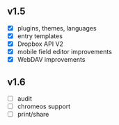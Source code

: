 ## v1.5
- [x] plugins, themes, languages
- [x] entry templates
- [x] Dropbox API V2
- [x] mobile field editor improvements
- [x] WebDAV improvements

## v1.6
- [ ] audit
- [ ] chromeos support
- [ ] print/share